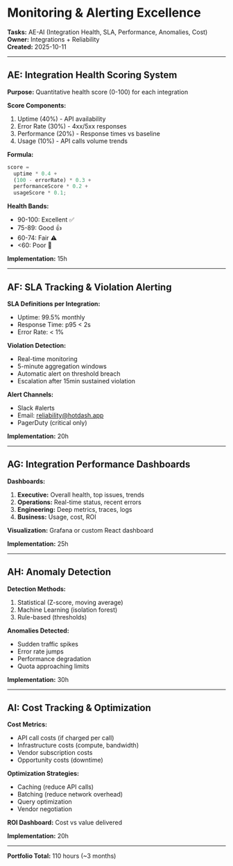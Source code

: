 # Monitoring & Alerting Excellence

**Tasks:** AE-AI (Integration Health, SLA, Performance, Anomalies, Cost)  
**Owner:** Integrations + Reliability  
**Created:** 2025-10-11

---

## AE: Integration Health Scoring System

**Purpose:** Quantitative health score (0-100) for each integration

**Score Components:**

1. Uptime (40%) - API availability
2. Error Rate (30%) - 4xx/5xx responses
3. Performance (20%) - Response times vs baseline
4. Usage (10%) - API calls volume trends

**Formula:**

```typescript
score =
  uptime * 0.4 +
  (100 - errorRate) * 0.3 +
  performanceScore * 0.2 +
  usageScore * 0.1;
```

**Health Bands:**

- 90-100: Excellent ✅
- 75-89: Good 👍
- 60-74: Fair ⚠️
- <60: Poor 🔴

**Implementation:** 15h

---

## AF: SLA Tracking & Violation Alerting

**SLA Definitions per Integration:**

- Uptime: 99.5% monthly
- Response Time: p95 < 2s
- Error Rate: < 1%

**Violation Detection:**

- Real-time monitoring
- 5-minute aggregation windows
- Automatic alert on threshold breach
- Escalation after 15min sustained violation

**Alert Channels:**

- Slack #alerts
- Email: reliability@hotdash.app
- PagerDuty (critical only)

**Implementation:** 20h

---

## AG: Integration Performance Dashboards

**Dashboards:**

1. **Executive:** Overall health, top issues, trends
2. **Operations:** Real-time status, recent errors
3. **Engineering:** Deep metrics, traces, logs
4. **Business:** Usage, cost, ROI

**Visualization:** Grafana or custom React dashboard

**Implementation:** 25h

---

## AH: Anomaly Detection

**Detection Methods:**

1. Statistical (Z-score, moving average)
2. Machine Learning (isolation forest)
3. Rule-based (thresholds)

**Anomalies Detected:**

- Sudden traffic spikes
- Error rate jumps
- Performance degradation
- Quota approaching limits

**Implementation:** 30h

---

## AI: Cost Tracking & Optimization

**Cost Metrics:**

- API call costs (if charged per call)
- Infrastructure costs (compute, bandwidth)
- Vendor subscription costs
- Opportunity costs (downtime)

**Optimization Strategies:**

- Caching (reduce API calls)
- Batching (reduce network overhead)
- Query optimization
- Vendor negotiation

**ROI Dashboard:** Cost vs value delivered

**Implementation:** 20h

---

**Portfolio Total:** 110 hours (~3 months)

